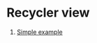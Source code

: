 # Recycler view
 1. [Simple example](https://github.com/RenatSayf/AndroidCheatSheet/blob/master/sections/recycler_view/Simple%20example.md)
